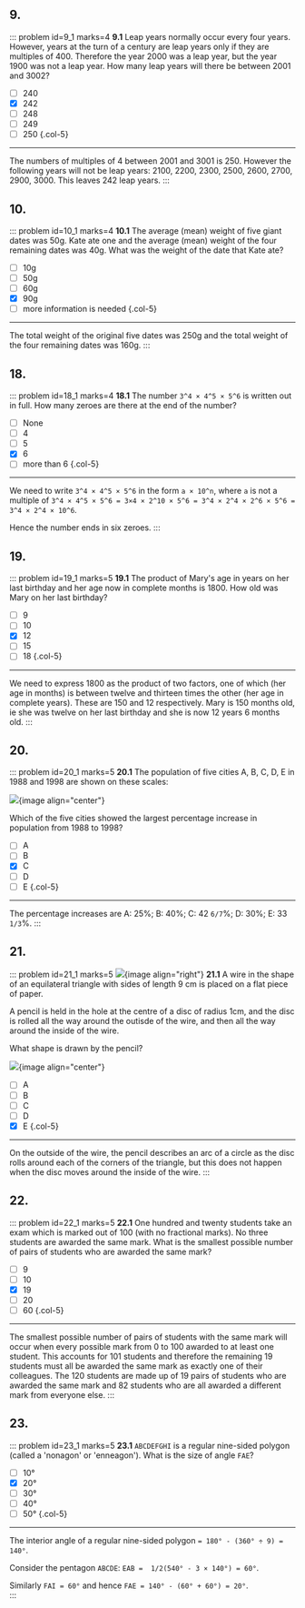 ## 9.

::: problem id=9_1 marks=4
__9.1__ Leap years normally occur every four years. However, years at the turn of a century are leap years only if they are multiples of 400. Therefore the year 2000 was a leap year, but the year 1900 was not a leap year. How many leap years will there be between 2001 and 3002?

* [ ] 240
* [x] 242
* [ ] 248
* [ ] 249
* [ ] 250
{.col-5}

---

The numbers of multiples of 4 between 2001 and 3001 is 250. However the following years will not be leap years: 2100, 2200, 2300, 2500, 2600, 2700, 2900, 3000. This leaves 242 leap years.
:::


## 10.

::: problem id=10_1 marks=4
__10.1__ The average (mean) weight of five giant dates was 50g. Kate ate one and the average (mean) weight of the four remaining dates was 40g. What was the weight of the date that Kate ate?

* [ ] 10g
* [ ] 50g
* [ ] 60g
* [x] 90g
* [ ] more information is needed
{.col-5}

---

The total weight of the original five dates was 250g and the total weight of the four remaining dates was 160g.
:::


## 18.

::: problem id=18_1 marks=4
__18.1__ The number `3^4 × 4^5 × 5^6` is written out in full. How many zeroes are there at the end of the number?

* [ ] None
* [ ] 4
* [ ] 5
* [x] 6
* [ ] more than 6
{.col-5}

---

We need to write `3^4 × 4^5 × 5^6` in the form `a × 10^n`, where `a` is not a multiple of `3^4 × 4^5 × 5^6 = 3×4 × 2^10 × 5^6 = 3^4 × 2^4 × 2^6 × 5^6 = 3^4 × 2^4 × 10^6`.  

Hence the number ends in six zeroes.
:::


## 19.

::: problem id=19_1 marks=5
__19.1__ The product of Mary's age in years on her last birthday and her age now in complete months is 1800. How old was Mary on her last birthday?

* [ ] 9
* [ ] 10
* [x] 12
* [ ] 15
* [ ] 18
{.col-5}

---

We need to express 1800 as the product of two factors, one of which (her age in months) is between twelve and thirteen times the other (her age in complete years). These are 150 and 12 respectively. Mary is 150 months old, ie she was twelve on her last birthday and she is now 12 years 6 months old.
:::


## 20.

::: problem id=20_1 marks=5
__20.1__ The population of five cities A, B, C, D, E in 1988 and 1998 are shown on these scales:

![](/resources/2000-imc/20-scales.jpg){image align="center"}

Which of the five cities showed the largest percentage increase in population from 1988 to 1998?

* [ ] A
* [ ] B
* [x] C
* [ ] D
* [ ] E
{.col-5}

---

The percentage increases are A: 25%; B: 40%; C: 42 `6/7`%; D: 30%; E: 33 `1/3`%.
:::


## 21.

::: problem id=21_1 marks=5
![](/resources/2000-imc/21-wire.jpg){image align="right"}
__21.1__ A wire in the shape of an equilateral triangle with sides of length 9 cm is placed on a flat piece of paper.  

A pencil is held in the hole at the centre of a disc of radius 1cm, and the disc is rolled all the way around the outisde of the wire, and then all the way around the inside of the wire.  

What shape is drawn by the pencil?

![](/resources/2000-imc/21-wire-options.jpg){image align="center"}

* [ ] A
* [ ] B
* [ ] C
* [ ] D
* [x] E
{.col-5}

---

On the outside of the wire, the pencil describes an arc of a circle as the disc rolls around each of the corners of the triangle, but this does not happen when the disc moves around the inside of the wire.
:::


## 22.

::: problem id=22_1 marks=5
__22.1__ One hundred and twenty students take an exam which is marked out of 100 (with no fractional marks). No three students are awarded the same mark. What is the smallest possible number of pairs of students who are awarded the same mark?

* [ ] 9
* [ ] 10
* [x] 19
* [ ] 20
* [ ] 60
{.col-5}

---

The smallest possible number of pairs of students with the same mark will occur when every possible mark from 0 to 100 awarded to at least one student. This accounts for 101 students and therefore the remaining 19 students must all be awarded the same mark as exactly one of their colleagues. The 120 students are made up of 19 pairs of students who are awarded the same mark and 82 students who are all awarded a different mark from everyone else.
:::


## 23.

::: problem id=23_1 marks=5
__23.1__ `ABCDEFGHI` is a regular nine-sided polygon (called a 'nonagon' or 'enneagon'). What is the size of angle `FAE`?

* [ ] 10°
* [x] 20°
* [ ] 30°
* [ ] 40°
* [ ] 50°
{.col-5}

---

The interior angle of a regular nine-sided polygon `= 180° - (360° ÷ 9) = 140°`.  

Consider the pentagon `ABCDE`: `EAB =  1/2(540° - 3 × 140°) = 60°`.  

Similarly `FAI = 60°` and hence `FAE = 140° - (60° + 60°) = 20°`.  
:::
